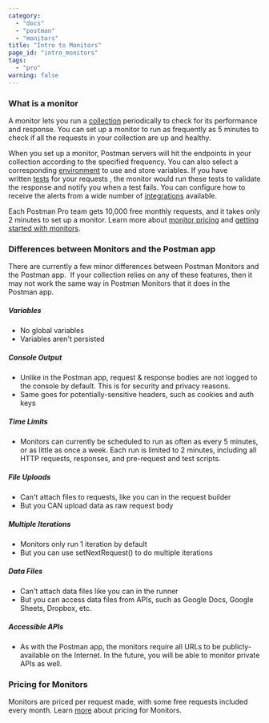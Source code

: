 ```yaml
---
category: 
  - "docs"
  - "postman"
  - "monitors"
title: "Intro to Monitors"
page_id: "intro_monitors"
tags: 
  - "pro"
warning: false
---
```


### What is a monitor

A monitor lets you run a [collection](/docs/postman/collections/creating_collections) periodically to check for its performance and response. You can set up a monitor to run as frequently as 5 minutes to check if all the requests in your collection are up and healthy. 

When you set up a monitor, Postman servers will hit the endpoints in your collection according to the specified frequency. You can also select a corresponding [environment](/docs/postman/environments_and_globals/manage_environments) to use and store variables. If you have written [tests](/docs/postman/scripts/test_scripts) for your requests , the monitor would run these tests to validate the response and notify you when a test fails. You can configure how to receive the alerts from a wide number of [integrations](/docs/pro/integrations/intro_integrations) available.

Each Postman Pro team gets 10,000 free monthly requests, and it takes only 2 minutes to set up a monitor. Learn more about [monitor pricing](/docs/postman/monitors/pricing_monitors) and [getting started with monitors](/docs/postman/monitors/setting_up_monitor).

### Differences between Monitors and the Postman app

There are currently a few minor differences between Postman Monitors and the Postman app.  If your collection relies on any of these features, then it may not work the same way in Postman Monitors that it does in the Postman app.

##### Variables

   *   No global variables
   *   Variables aren't persisted

##### Console Output

   *   Unlike in the Postman app, request & response bodies are not logged to the console by default. This is for security and privacy reasons.
   *   Same goes for potentially-sensitive headers, such as cookies and auth keys

##### Time Limits

   *   Monitors can currently be scheduled to run as often as every 5 minutes, or as little as once a week. Each run is limited to 2 minutes, including all HTTP requests, responses, and pre-request and test scripts.

##### File Uploads

   *   Can't attach files to requests, like you can in the request builder
   *   But you CAN upload data as raw request body

##### Multiple Iterations

   *   Monitors only run 1 iteration by default
   *   But you can use setNextRequest() to do multiple iterations

##### Data Files

   *   Can't attach data files like you can in the runner
   *   But you can access data files from APIs, such as Google Docs, Google Sheets, Dropbox, etc.

##### Accessible APIs

   *   As with the Postman app, the monitors require all URLs to be publicly-available on the Internet. In the future, you will be able to monitor private APIs as well.

### Pricing for Monitors

Monitors are priced per request made, with some free requests included every month. Learn [more](/docs/postman/monitors/pricing_monitors) about pricing for Monitors.
